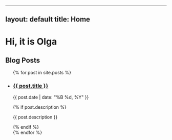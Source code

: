 
---
layout: default
title: Home
---

# Hi, it is Olga

## Blog Posts

<ul>
  {% for post in site.posts %}
    <li>
      <h3>
        <a href="/blog/2024/03/19/first-post.html">{{ post.title }}</a>
      </h3>
      <p>{{ post.date | date: "%B %d, %Y" }}</p>
      {% if post.description %}
        <p>{{ post.description }}</p>
      {% endif %}
    </li>
  {% endfor %}
</ul> 
